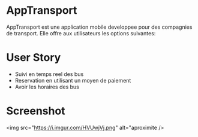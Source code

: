 # AppTransport
AppTransport est une application mobile developpee pour des compagnies de transport. Elle offre aux utilisateurs les options suivantes:

# User Story
- Suivi en temps reel des bus
- Reservation en utilisant un moyen de paiement
- Avoir les horaires des bus

# Screenshot
<img src="https://i.imgur.com/HVUwjVj.png" alt="aproximite />
